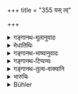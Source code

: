 +++
title = "355 यस् त्व्"

+++

<details><summary>गङ्गानथ-मूलानुवादः</summary>

If, however, he is one who has not been previously accused, and converses with her for some good reason, he does not incur any guilt; as in his case there has been no transgression.—(355)
</details>

<details><summary>मेधातिथिः</summary>

पूर्वस्य प्रत्युदाहरणम् एतत् । **अनाक्षारितो** ऽप्य् अकारणात् संभाषयन् मिश्रयन् पूर्वदण्डभाक् ॥ ८.३५५ ॥
</details>

<details><summary>गङ्गानथ-भाष्यानुवादः</summary>

If however the man is one who has not been previously accused or suspected, and if the conversation is found to be one bearing upon business, then there is no guilt, as in his case there is no transgression.

But even though not previously accused, if he converses without any business, he becomes liable to the aforesaid punishment.—(355)
</details>

<details><summary>गङ्गानथ-टिप्पन्यः</summary>

This verse is quoted in *Vivādaratnākara* (p. 384), to the effect that
no blame is to be attached to, and no punishment inflicted in a case
where a man, not previously suspected, engages in such conversation for
other purposes;—in *Aparārka*, (p. 854), which explains ‘*doṣaiḥ*’
(which is its reading for ‘*pūrvam*’) as ‘such improper tendencies as a
longing for a particular woman and so forth’;—and in *Mitākṣarā*
(2.284), to the same effect.

*Bālambhaṭṭī* supplies a full explanation:—‘If the man is one who has
not been suspected of entertaining any improper desire towards a woman,
and he engages in conversation with that woman for some purpose, and in
the presence of other persons, then he should not be regarded as
culpable, since he has done nothing wrong.’

It is quoted in *Vivādacintāmaṇi* (pp. 172-173) which has the same
explanation as the one just stated.
</details>

<details><summary>गङ्गानथ-तुल्य-वाक्यानि</summary>

**(verses 8.354-355)**

See Comparative notes for [Verse
8.354].
</details>

<details><summary>भारुचिः</summary>

संव्यवहारार्थं प्रकाशसंभाषणम् अनाशङ्क्यमानस्याभ्यनुज्ञाते (?) ॥ ८.३५४ ॥
</details>

<details><summary>Bühler</summary>

355	But a man, not before accused, who (thus) speaks with (a woman) for some (reasonable) cause, shall not incur any guilt, since in him there is no transgression.
</details>
